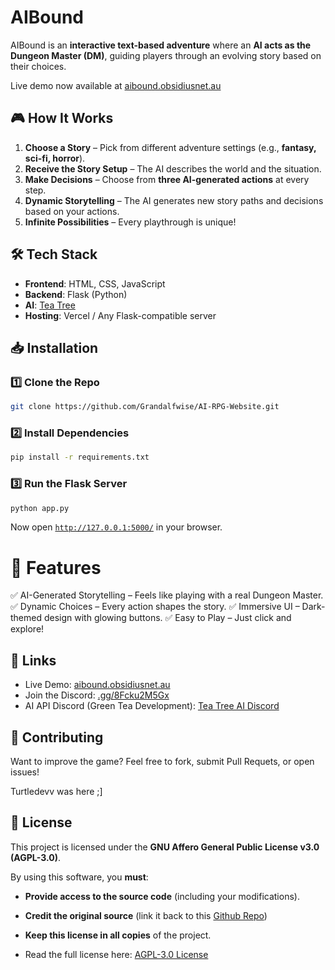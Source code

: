 
# AIBound

AIBound is an **interactive text-based adventure** where an **AI acts as the Dungeon Master (DM)**, guiding players through an evolving story based on their choices.  

Live demo now available at [aibound.obsidiusnet.au](https://aibound.obsidiusnet.au/)

## 🎮 How It Works  
1. **Choose a Story** – Pick from different adventure settings (e.g., **fantasy, sci-fi, horror**).  
2. **Receive the Story Setup** – The AI describes the world and the situation.  
3. **Make Decisions** – Choose from **three AI-generated actions** at every step.  
4. **Dynamic Storytelling** – The AI generates new story paths and decisions based on your actions.  
5. **Infinite Possibilities** – Every playthrough is unique!  

## 🛠️ Tech Stack  
- **Frontend**: HTML, CSS, JavaScript  
- **Backend**: Flask (Python)  
- **AI**: [Tea Tree](https://teatree.chat)  
- **Hosting**: Vercel / Any Flask-compatible server

## 📥 Installation  
### **1️⃣ Clone the Repo**  
```sh
git clone https://github.com/Grandalfwise/AI-RPG-Website.git
```
### **2️⃣ Install Dependencies**
```sh
pip install -r requirements.txt
```
### **3️⃣ Run the Flask Server**
```sh
python app.py
```

Now open [`http://127.0.0.1:5000/`](http://127.0.0.1:5000/) in your browser.

# 🚀 Features
✅ AI-Generated Storytelling – Feels like playing with a real Dungeon Master.
✅ Dynamic Choices – Every action shapes the story.
✅ Immersive UI – Dark-themed design with glowing buttons.
✅ Easy to Play – Just click and explore!

## 🔗 Links
* Live Demo: [aibound.obsidiusnet.au](https://aibound.obsidiusnet.au/)
* Join the Discord: [.gg/8Fcku2M5Gx](https://discord.gg/8Fcku2M5Gx)
* AI API Discord (Green Tea Development): [Tea Tree AI Discord](https://discord.gg/aQbvStbN3h)

## 🤝 Contributing
Want to improve the game? Feel free to fork, submit Pull Requets, or open issues!

Turtledevv was here ;]

## 📜 License
This project is licensed under the **GNU Affero General Public License v3.0 (AGPL-3.0)**.

By using this software, you **must**:

* **Provide access to the source code** (including your modifications).

* **Credit the original source** (link it back to this [Github Repo](https://github.com/Grandalfwise/AI-RPG-Website))

* **Keep this license in all copies** of the project.

* Read the full license here: [AGPL-3.0 License](https://github.com/Grandalfwise/AI-RPG-Website?tab=AGPL-3.0-1-ov-file)
